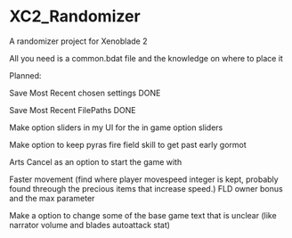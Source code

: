 # XC2_Randomizer
A randomizer project for Xenoblade 2

All you need is a common.bdat file and the knowledge on where to place it


 Planned:


 Save Most Recent chosen settings DONE

 Save Most Recent FilePaths DONE

 Make option sliders in my UI for the in game option sliders

 Make option to keep pyras fire field skill to get past early gormot

 Arts Cancel as an option to start the game with

 Faster movement (find where player movespeed integer is kept, probably found threough the precious items that increase speed.) FLD owner bonus and the max parameter

 Make a option to change some of the base game text that is unclear (like narrator volume and blades autoattack stat)
